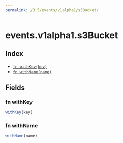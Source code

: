 ```yaml
---
permalink: /3.5/events/v1alpha1/s3Bucket/
---
```


# events.v1alpha1.s3Bucket



## Index

* [`fn withKey(key)`](#fn-withkey)
* [`fn withName(name)`](#fn-withname)

## Fields

### fn withKey

```ts
withKey(key)
```



### fn withName

```ts
withName(name)
```


